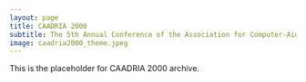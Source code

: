 ```yaml
---
layout: page
title: CAADRIA 2000
subtitle: The 5th Annual Conference of the Association for Computer-Aided Architectural Design Research in Asia (CAADRIA 2000)
image: caadria2000_theme.jpeg
---
```


This is the placeholder for CAADRIA 2000 archive.
